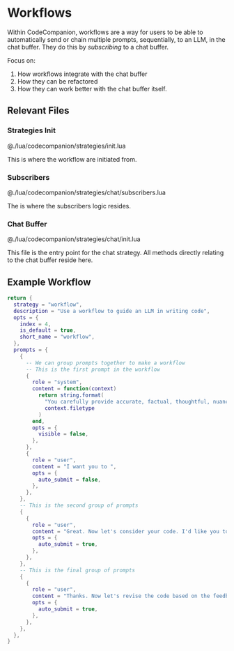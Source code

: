 # Workflows

Within CodeCompanion, workflows are a way for users to be able to automatically send or chain multiple prompts, sequentially, to an LLM, in the chat buffer. They do this by _subscribing_ to a chat buffer.

Focus on:

1. How workflows integrate with the chat buffer
2. How they can be refactored
3. How they can work better with the chat buffer itself.

## Relevant Files

### Strategies Init

@./lua/codecompanion/strategies/init.lua

This is where the workflow are initiated from.

### Subscribers

@./lua/codecompanion/strategies/chat/subscribers.lua

The is where the subscribers logic resides.

### Chat Buffer

@./lua/codecompanion/strategies/chat/init.lua

This file is the entry point for the chat strategy. All methods directly relating to the chat buffer reside here.

## Example Workflow

```lua
return {
  strategy = "workflow",
  description = "Use a workflow to guide an LLM in writing code",
  opts = {
    index = 4,
    is_default = true,
    short_name = "workflow",
  },
  prompts = {
    {
      -- We can group prompts together to make a workflow
      -- This is the first prompt in the workflow
      {
        role = "system",
        content = function(context)
          return string.format(
            "You carefully provide accurate, factual, thoughtful, nuanced answers, and are brilliant at reasoning. If you think there might not be a correct answer, you say so. Always spend a few sentences explaining background context, assumptions, and step-by-step thinking BEFORE you try to answer a question. Don't be verbose in your answers, but do provide details and examples where it might help the explanation. You are an expert software engineer for the %s language",
            context.filetype
          )
        end,
        opts = {
          visible = false,
        },
      },
      {
        role = "user",
        content = "I want you to ",
        opts = {
          auto_submit = false,
        },
      },
    },
    -- This is the second group of prompts
    {
      {
        role = "user",
        content = "Great. Now let's consider your code. I'd like you to check it carefully for correctness, style, and efficiency, and give constructive criticism for how to improve it.",
        opts = {
          auto_submit = true,
        },
      },
    },
    -- This is the final group of prompts
    {
      {
        role = "user",
        content = "Thanks. Now let's revise the code based on the feedback, without additional explanations.",
        opts = {
          auto_submit = true,
        },
      },
    },
  },
}
```
